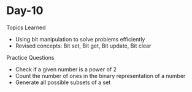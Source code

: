 # Day-10
Topics Learned
- Using bit manipulation to solve problems efficiently
- Revised concepts: Bit set, Bit get, Bit update, Bit clear

Practice Questions
- Check if a given number is a power of 2
- Count the number of ones in the binary representation of a number
- Generate all possible subsets of a set